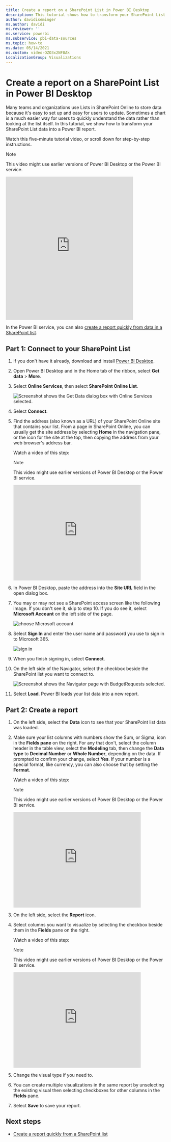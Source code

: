 ```yaml
---
title: Create a report on a SharePoint List in Power BI Desktop
description: This tutorial shows how to transform your SharePoint List data into a Power BI report.
author: davidiseminger
ms.author: davidi
ms.reviewer: ''
ms.service: powerbi
ms.subservice: pbi-data-sources
ms.topic: how-to
ms.date: 05/14/2021
ms.custom: video-OZO3x2NF8Ak
LocalizationGroup: Visualizations
---
```

# Create a report on a SharePoint List in Power BI Desktop

Many teams and organizations use Lists in SharePoint Online to store data because it's easy to set up and easy for users to update.  Sometimes a chart is a much easier way for users to quickly understand the data rather than looking at the list itself. In this tutorial, we show how to transform your SharePoint List data into a Power BI report.

Watch this five-minute tutorial video, or scroll down for step-by-step instructions.

> [!NOTE]  
> This video might use earlier versions of Power BI Desktop or the Power BI service.

<iframe width="400" height="450" src="https://www.youtube.com/embed/OZO3x2NF8Ak" frameborder="0" allowfullscreen></iframe>

In the Power BI service, you can also [create a report quickly from data in a SharePoint list](../create-reports/service-quick-create-sharepoint-list.md).

## Part 1: Connect to your SharePoint List

1. If you don't have it already, download and install [Power BI Desktop](https://powerbi.microsoft.com/desktop/).
2. Open Power BI Desktop and in the Home tab of the ribbon, select **Get data** > **More**.
3. Select **Online Services**, then select **SharePoint Online List**.  

    <img src="media/desktop-sharepoint-online-list/desktop-sharepoint-online-list-getdata.png" alt="Screenshot shows the Get Data dialog box with Online Services selected." />

4. Select **Connect**.
4. Find the address (also known as a URL) of your SharePoint Online site that contains your list.  From a page in SharePoint Online, you can usually get the site address by selecting **Home** in the navigation pane, or the icon for the site at the top, then copying the address from your web browser's address bar.

   Watch a video of this step:

   > [!NOTE]  
   > This video might use earlier versions of Power BI Desktop or the Power BI service.

   <iframe width="400" height="300" src="https://www.youtube.com/embed/OZO3x2NF8Ak?start=48&end=90" frameborder="0" allowfullscreen></iframe>

5. In Power BI Desktop, paste the address into the **Site URL** field in the open dialog box.

6. You may or may not see a SharePoint access screen like the following image.  If you don't see it, skip to step 10.  If you do see it, select **Microsoft Account** on the left side of the page.

    <img src="media/desktop-sharepoint-online-list/desktop-sharepoint-online-list-auth1.png" alt="choose Microsoft account" />

7. Select **Sign In** and enter the user name and password you use to sign in to Microsoft 365.

    <img src="media/desktop-sharepoint-online-list/desktop-sharepoint-online-list-auth2.png" alt="sign in" />

8. When you finish signing in, select **Connect**.

9. On the left side of the Navigator, select the checkbox beside the SharePoint list you want to connect to.

    <img src="media/desktop-sharepoint-online-list/desktop-sharepoint-online-list-select-list.png" alt="Screenshot shows the Navigator page with BudgetRequests selected." />

10. Select **Load**.  Power BI loads your list data into a new report.

## Part 2: Create a report

1. On the left side, select the **Data** icon to see that your SharePoint list data was loaded.

2. Make sure your list columns with numbers show the Sum, or Sigma, icon in the **Fields pane** on the right.  For any that don't, select the column header in the table view, select the **Modeling** tab, then change the **Data type** to **Decimal Number** or **Whole Number**, depending on the data.  If prompted to confirm your change, select **Yes**.  If your number is a special format, like currency, you can also choose that by setting the **Format**.

   Watch a video of this step:

   > [!NOTE]  
   > This video might use earlier versions of Power BI Desktop or the Power BI service.

   <iframe width="400" height="300" src="https://www.youtube.com/embed/OZO3x2NF8Ak?start=147&end=204" frameborder="0" allowfullscreen></iframe>

3. On the left side, select the **Report** icon.
4. Select columns you want to visualize by selecting the checkbox beside them in the **Fields** pane on the right.

   Watch a video of this step:
   
   > [!NOTE]  
   > This video might use earlier versions of Power BI Desktop or the Power BI service.

   <iframe width="400" height="300" src="https://www.youtube.com/embed/OZO3x2NF8Ak?start=215&end=252" frameborder="0" allowfullscreen></iframe>

5. Change the visual type if you need to.
6. You can create multiple visualizations in the same report by unselecting the existing visual then selecting checkboxes for other columns in the **Fields** pane.
7. Select **Save** to save your report.

## Next steps

- [Create a report quickly from a SharePoint list](../create-reports/service-quick-create-sharepoint-list.md)
